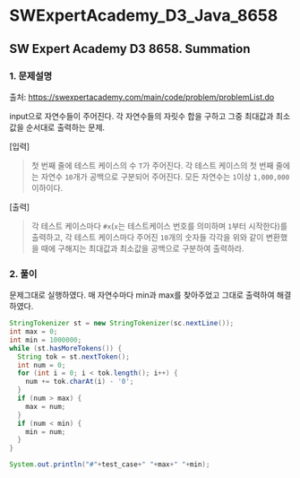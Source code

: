 # SWExpertAcademy_D3_Java_8658

## SW Expert Academy D3 8658. Summation

### 1. 문제설명

출처: https://swexpertacademy.com/main/code/problem/problemList.do

input으로 자연수들이 주어진다. 각 자연수들의 자릿수 합을 구하고 그중 최대값과 최소값을 순서대로 출력하는 문제.

[입력]
> 첫 번째 줄에 테스트 케이스의 수 `T`가 주어진다.
> 각 테스트 케이스의 첫 번째 줄에는 자연수 `10`개가 공백으로 구분되어 주어진다.
> 모든 자연수는 `1`이상 `1,000,000`이하이다.

[출력]
> 각 테스트 케이스마다 `#x`(`x`는 테스트케이스 번호를 의미하며 `1`부터 시작한다)를 출력하고,
> 각 테스트 케이스마다 주어진 `10`개의 숫자들 각각을 위와 같이 변환했을 때에 구해지는 최대값과 최소값을 공백으로 구분하여 출력하라.

### 2. 풀이

문제그대로 실행하였다. 매 자연수마다 min과 max를 찾아주었고 그대로 출력하여 해결하였다. 
```java
StringTokenizer st = new StringTokenizer(sc.nextLine());
int max = 0;
int min = 1000000;
while (st.hasMoreTokens()) {
  String tok = st.nextToken();
  int num = 0;
  for (int i = 0; i < tok.length(); i++) {
    num += tok.charAt(i) - '0';
  }
  if (num > max) {
    max = num;
  }
  if (num < min) {
    min = num;
  }
}

System.out.println("#"+test_case+" "+max+" "+min);
```
